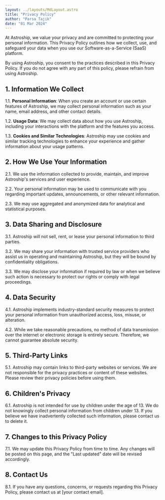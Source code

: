 ```yaml
---
layout: ../layouts/MdLayout.astro
title: "Privacy Policy"
author: "Parsa Tajik"
date: "01 Mar 2024"
---
```


At Astroship, we value your privacy and are committed to protecting your personal information. This Privacy Policy outlines how we collect, use, and safeguard your data when you use our Software-as-a-Service (SaaS) platform.

By using Astroship, you consent to the practices described in this Privacy Policy. If you do not agree with any part of this policy, please refrain from using Astroship.

## 1. Information We Collect

1.1. **Personal Information**: When you create an account or use certain features of Astroship, we may collect personal information such as your name, email address, and other contact details.

1.2. **Usage Data**: We may collect data about how you use Astroship, including your interactions with the platform and the features you access.

1.3. **Cookies and Similar Technologies**: Astroship may use cookies and similar tracking technologies to enhance your experience and gather information about your usage patterns.

## 2. How We Use Your Information

2.1. We use the information collected to provide, maintain, and improve Astroship's services and user experience.

2.2. Your personal information may be used to communicate with you regarding important updates, announcements, or other relevant information.

2.3. We may use aggregated and anonymized data for analytical and statistical purposes.

## 3. Data Sharing and Disclosure

3.1. Astroship will not sell, rent, or lease your personal information to third parties.

3.2. We may share your information with trusted service providers who assist us in operating and maintaining Astroship, but they will be bound by confidentiality obligations.

3.3. We may disclose your information if required by law or when we believe such action is necessary to protect our rights or comply with legal proceedings.

## 4. Data Security

4.1. Astroship implements industry-standard security measures to protect your personal information from unauthorized access, loss, misuse, or alteration.

4.2. While we take reasonable precautions, no method of data transmission over the internet or electronic storage is entirely secure. Therefore, we cannot guarantee absolute security.

## 5. Third-Party Links

5.1. Astroship may contain links to third-party websites or services. We are not responsible for the privacy practices or content of these websites. Please review their privacy policies before using them.

## 6. Children's Privacy

6.1. Astroship is not intended for use by children under the age of 13. We do not knowingly collect personal information from children under 13. If you believe we have inadvertently collected such information, please contact us to delete it.

## 7. Changes to this Privacy Policy

7.1. We may update this Privacy Policy from time to time. Any changes will be posted on this page, and the "Last updated" date will be revised accordingly.

## 8. Contact Us

8.1. If you have any questions, concerns, or requests regarding this Privacy Policy, please contact us at [your contact email].
